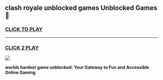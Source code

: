 
## clash royale unblocked games Unblocked Games👋
<h3>
<a href="https://premium.freeplayer.one?title=clash_royale_unblocked_games&ref=16F">CLICK TO PLAY</a></h3>
<hr>

<h3>
<a href="https://premium.freeplayer.one?title=clash_royale_unblocked_games&ref=16F">CLICK 2 PLAY</a>
  
</h3>

<a href="https://premium.freeplayer.one?title=clash_royale_unblocked_games&ref=16F/"><img src="https://clearcache.store/games.png"></a>


**worlds hardest game unblocked: Your Gateway to Fun and Accessible Online Gaming**
